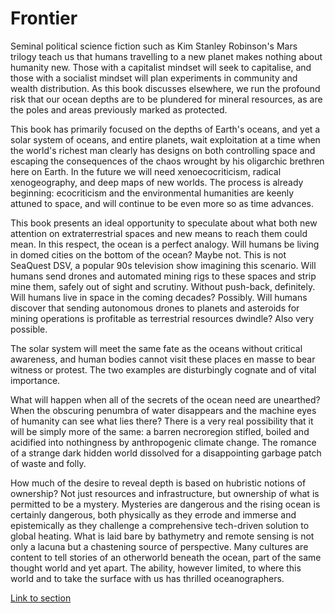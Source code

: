 # Frontier

Seminal political science fiction such as Kim Stanley Robinson's Mars trilogy teach us that humans travelling to a new planet makes nothing about humanity new. Those with a capitalist mindset will seek to capitalise, and those with a socialist mindset will plan experiments in community and wealth distribution. As this book discusses elsewhere, we run the profound risk that our ocean depths are to be plundered for mineral resources, as are the poles and areas previously marked as protected.

This book has primarily focused on the depths of Earth's oceans, and yet a solar system of oceans, and entire planets, wait exploitation at a time when the world's richest man clearly has designs on both controlling space and escaping the consequences of the chaos wrought by his oligarchic brethren here on Earth. In the future we will need xenoecocriticism, radical xenogeography, and deep maps of new worlds. The process is already beginning: ecocriticism and the environmental humanities are keenly attuned to space, and will continue to be even more so as time advances.

This book presents an ideal opportunity to speculate about what both new attention on extraterrestrial spaces and new means to reach them could mean. In this respect, the ocean is a perfect analogy. Will humans be living in domed cities on the bottom of the ocean? Maybe not. This is not SeaQuest DSV, a popular 90s television show imagining this scenario. Will humans send drones and automated mining rigs to these spaces and strip mine them, safely out of sight and scrutiny. Without push-back, definitely. Will humans live in space in the coming decades? Possibly. Will humans discover that sending autonomous drones to planets and asteroids for mining operations is profitable as terrestrial resources dwindle? Also very possible.

The solar system will meet the same fate as the oceans without critical awareness, and human bodies cannot visit these places en masse to bear witness or protest. The two examples are disturbingly cognate and of vital importance.

What will happen when all of the secrets of the ocean need are unearthed? When the obscuring penumbra of water disappears and the machine eyes of humanity can see what lies there? There is a very real possibility that it will be simply more of the same: a barren necroregion stifled, boiled and acidified into nothingness by anthropogenic climate change. The romance of a strange dark hidden world dissolved for a disappointing garbage patch of waste and folly.

How much of the desire to reveal depth is based on hubristic notions of ownership? Not just resources and infrastructure, but ownership of what is permitted to be a mystery. Mysteries are dangerous and the rising ocean is certainly dangerous, both physically as they errode and immerse and epistemically as they challenge a comprehensive tech-driven solution to global heating. What is laid bare by bathymetry and remote sensing is not only a lacuna but a chastening source of perspective. Many cultures are content to tell stories of an otherworld beneath the ocean, part of the same thought world and yet apart. The ability, however limited, to where this world and to take the surface with us has thrilled oceanographers.

[Link to section](https://www.juncture-digital.org/deepmapsbluehumanities/Deep-Maps-Blue-Humanities/Frontier)